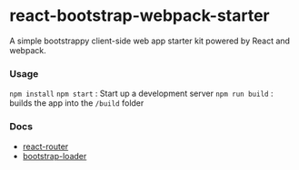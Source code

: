 # react-bootstrap-webpack-starter

A simple bootstrappy client-side web app starter kit powered by React
and webpack.

### Usage

`npm install`
`npm start` : Start up a development server
`npm run build` : builds the app into the `/build` folder

### Docs

* [react-router](https://github.com/rackt/react-router/tree/latest/docs)  
* [bootstrap-loader](https://github.com/shakacode/bootstrap-loader)
